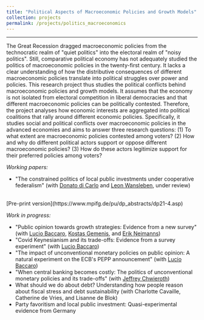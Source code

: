 ```yaml
---
title: "Political Aspects of Macroeconomic Policies and Growth Models"
collection: projects
permalink: /projects/politics_macroeconomics
---
```


------

The Great Recession dragged macroeconomic policies from the technocratic realm of "quiet politics" into the electoral realm of "noisy politics". Still, comparative political economy has not adequately studied the politics of macroeconomic policies in the twenty-first century. It lacks a clear understanding of how the distributive consequences of different macroeconomic policies translate into political struggles over power and policies. This research project thus studies the political conflicts behind macroeconomic policies and growth models. It assumes that the economy is not isolated from electoral competition in liberal democracies and that different macroeconomic policies can be politically contested. Therefore, the project analyses how economic interests are aggregated into political coalitions that rally around different economic policies. Specifically, it studies social and political conflicts over macroeconomic policies in the advanced economies and aims to answer three research questions: (1) To what extent are macroeconomic policies contested among voters? (2) How and why do different political actors support or oppose different macroeconomic policies? (3) How do these actors legitimize support for their preferred policies among voters?

*Working papers:*

* "The constrained politics of local public investments under cooperative federalism" (with [Donato di Carlo](http://www.mpifg.de/forschung/wissdetails_en.asp?MitarbID=739) and [Leon Wansleben](https://www.mpifg.de/people/lw/index_en.asp), under review)
<br/>
[Pre-print version](https://www.mpifg.de/pu/dp_abstracts/dp21-4.asp)

*Work in progress:*

* "Public opinion towards growth strategies: Evidence from  a new survey" (with [Lucio Baccaro](http://www.mpifg.de/people/lb/index_en.asp), [Kostas Gemenis](https://www.mpifg.de/forschung/wissdetails_en.asp?MitarbID=881), and [Erik Neimanns](https://www.mpifg.de/forschung/wissdetails_en.asp?MitarbID=885))
* "Covid Keynesianism and its trade-offs: Evidence from a survey experiment" (with [Lucio Baccaro](http://www.mpifg.de/people/lb/index_en.asp))
* "The impact of unconventional monetary policies on public opinion: A natural experiment on the ECB's PEPP announcement" (with [Lucio Baccaro](http://www.mpifg.de/people/lb/index_en.asp))
* "When central banking becomes costly: The politics of unconventional monetary policies and its trade-offs" (with [Jeffrey Chwieroth](http://personal.lse.ac.uk/chwierot/))
* What should we do about debt? Understanding how people reason about fiscal stress and debt sustainability (with Charlotte Cavaille, Catherine de Vries, and Lisanne de Blok)
* Party favoritism and local public investment: Quasi-experimental evidence from Germany
